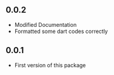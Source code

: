 ## 0.0.2

- Modified Documentation
- Formatted some dart codes correctly


## 0.0.1

- First version of this package
